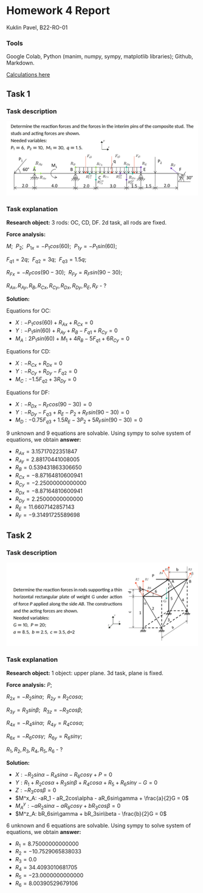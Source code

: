 # Homework 4 Report
Kuklin Pavel, B22-RO-01

### Tools
Google Colab, Python (manim, numpy, sympy, matplotlib libraries); Github, Markdown.

[Calculations here](https://colab.research.google.com/drive/18zhA19c-TkQzV1N0s_VM8Ckswt2t-Hnr?usp=sharing)

## Task 1

### Task description
![](task1_description.png)

### Task explanation
**Research object:** 3 rods: OC, CD, DF.
2d task, all rods are fixed.

**Force analysis:**

$M; \ \ P_2; \ \ P_{1x} = -P_{1}cos(60); \ \ P_{1y} = -P_{1}sin(60);$


$F_{q1} = 2q; \ \ F_{q2} = 3q; \ \ F_{q3} = 1.5q;$

$R_{Fx} = -R_{F}cos(90 - 30); \ \ R_{Fy} = R_{F}sin(90 - 30);$

$R_{Ax}, R_{Ay}, R_{B}, R_{Cx}, R_{Cy}, R_{Dx}, R_{Dy}, R_{E}, R_{F}$ - ?

**Solution:**

Equations for OC:
- $X:   -P_{1}cos(60) + R_{Ax} + R_{Cx} = 0$
- $Y:   -P_{1}sin(60) + R_{Ay} + R_{B} - F_{q1} + R_{Cy} = 0$
- $M_A: 2P_{1}sin(60) + M_1 + 4R_{B} - 5F_{q1} + 6R_{Cy} = 0$

Equations for CD:
- $X:   -R_{Cx} + R_{Dx} = 0$
- $Y:   -R_{Cy} + R_{Dy} - F_{q2} = 0$
- $M_C: -1.5F_{q2} + 3R_{Dy} = 0$

Equations for DF:
- $X:   -R_{Dx} - R_{F}cos(90 - 30) = 0$
- $Y:   -R_{Dy} - F_{q3} + R_{E} - P_2 + R_{F}sin(90 - 30) = 0$
- $M_D: -0.75F_{q3} + 1.5R_{E} - 3P_2 + 5R_{F}sin(90 - 30) = 0$

9 unknown and 9 equations are solvable.
Using sympy to solve system of equations, we obtain **answer:**
- $R_{Ax} = 3.15717022351847$
- $R_{Ay} = 2.88170441008005$
- $R_{B} = 0.539431863306650$
- $R_{Cx} = -8.87164810600941$
- $R_{Cy} = -2.25000000000000$
- $R_{Dx} = -8.87164810600941$
- $R_{Dy} = 2.25000000000000$
- $R_{E} = 11.6607142857143$
- $R_{F} = -9.31491725589698$

## Task 2

### Task description
![](task2_description.png)

### Task explanation
**Research object:** 1 object: upper plane.
3d task, plane is fixed.

**Force analysis:**
$P;$

$R_{2x} = -R_2sin\alpha; \ \ R_{2y} = R_2cos\alpha;$

$R_{3y} = R_3sin\beta; \ \ R_{3z} = -R_3cos\beta;$

$R_{4x} = -R_4sin\alpha; \ \ R_{4y} = R_4cos\alpha;$

$R_{6x} = -R_6cos\gamma; \ \ R_{6y} = R_6sin\gamma;$

$R_1, R_2, R_3, R_4, R_5, R_6$ - ?

**Solution:**

- $X:     -R_2sin\alpha - R_4sin\alpha - R_6cos\gamma + P = 0$
- $Y:     R_1 + R_2cos\alpha + R_3sin\beta + R_4cos\alpha + R_5 + R_6sin\gamma - G = 0$
- $Z:     -R_3cos\beta = 0$
- $M^x_A: -aR_1 - aR_2cos\alpha - aR_6sin\gamma + \frac{a}{2}G = 0$
- $M^y_A: -aR_2sin\alpha -aR_6cos\gamma + bR_3cos\beta = 0$
- $M^z_A:  bR_6sin\gamma + bR_3sin\beta - \frac{b}{2}G = 0$

6 unknown and 6 equations are solvable.
Using sympy to solve system of equations, we obtain **answer:**
- $R_1 = 8.75000000000000$
- $R_2 = -10.7529065838033$
- $R_3 = 0.0$
- $R_4 = 34.4093010681705$
- $R_5 = -23.0000000000000$
- $R_6 = 8.00390529679106$
